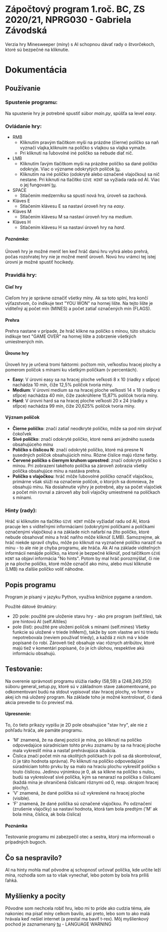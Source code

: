 # Zápočtový program 1.roč. BC, ZS 2020/21, NPRG030 - Gabriela Závodská
Verzia hry Minesweeper (míny) s AI schopnou dávať rady o štvorčekoch, ktoré sú bezpečné na kliknutie.
# Dokumentácia
## Používanie
### Spustenie programu:
Na spustenie hry je potrebné spustiť súbor *main.py*, spúšťa sa level _easy_.

### Ovládanie hry:
- RMB
  * Kliknutím pravým tlačítkom myši na prázdne (čierne) políčko sa naň vyznačí vlajka,kliknuím na políčko s vlajkou sa vlajka vymaže.
  * Pri kliknutí na ľubovolné iné políčko sa nebude diať nič.
- LMB
  * Kliknutím ľavým tlačítkom myši na prázdne políčko sa dané políčko odokryje. Viac o význame odokrytých políčok [tu](https://github.com/GabiZavod/Zapoctak-ZS1BC#v%C3%BDznam-pol%C3%AD%C4%8Dok).
  * Kliknutím na iné políčko (odokryté alebo označené vlajočkou) sa nič nestane. Pri kiknutí na tlačítko `GIVE HINT` sa vyžiada rada od AI. Viac o jej fungovaní [tu](https://github.com/GabiZavod/Zapoctak-ZS1BC#hinty-rady).
- SPACE
  * Stlačením medzerníku sa spustí nová hra, úroveň sa zachová.
- Kláves E
  * Stlačením klávesu E sa nastaví úroveň hry na *easy*.
- Kláves M
  * Stlačením klávesu M sa nastaví úroveň hry na *medium*.
- Kláves H
  * Stlačením klávesu H sa nastaví úroveň hry na *hard*.
##### Poznámka:
Úroveň hry je možné meniť len keď hráč danú hru vyhrá alebo prehrá, počas rozohratej hry nie je možné meniť úroveň. Novú hru vrámci tej istej úrovni je možné spustiť hocikedy.

### Pravidlá hry:
#### Cieľ hry
Cieľom hry je správne označiť všetky míny. Ak sa toto splní, hra končí výťazstvom, čo indikuje text "YOU WON" na hornej lište. Na tejto lište je viditeľný aj počet mín (MINES) a počet zatiaľ označených mín (FLAGS).
#### Prehra
Prehra nastane v prípade, že hráč klikne na políčko s mínou, túto situáciu indikuje text "GAME OVER" na hornej lište a zobrzenie všetkých umiestnených mín.
#### Úrovne hry
Úroveň hry je určená tromi faktormi: počtom mín, veľkosťou hracej plochy a pomerom políčok s mínami ku všetkým políčkam (v percentách).
- **Easy**: V úrovni easy sa na hracej ploche veľkosti 8 x 10 (riadky x stĺpce) nachádza 10 mín, čiže 12,5% políčok tvoria míny.
- **Medium**: V úrovni medium sa na hracej ploche veľkosti 14 x 18 (riadky x stĺpce) nachádza 40 mín, čiže zaokrúhlene 15,87% políčok tvoria míny.
- **Hard**: V úrovni hard sa na hracej ploche veľkosti 20 x 24 (riadky x stĺpce) nachádza 99 mín, čiže 20,625% políčok tvoria míny.
#### Význam políčok
- **Čierne políčko**: značí zatiaľ neodkryté políčko, môže sa pod ním skrývať čokoľvek
- **Sivé políčko**: značí odokryté políčko, ktoré nemá ani jedného suseda obsahujúceho mínu
- **Políčko s číslicou N**: značí odokryté políčko, ktoré má presne N susedných políčok obsahujúcich mínu. Rôzne číslice majú rôzne farby.
- **Červené políčko s čiernym kruhom uprostred**: značí odokryté políčko s mínou. Pri zobrazení takéhoto políčka sa zároveň zobrazia všetky políčka obsahujúce mínu a nastáva prehra.
- **Políčko s vlajočkou**: hráč môže ľubovolné políčko označiť vlajočkou, primárne však slúži na označenie políčok, o ktorých sa domnieva, že obsahujú mínu. Na dosiahnutie výhry je potrebné, aby sa počet vlajočiek a počet mín rovnal a zároveň aby boli vlajočky umiestnené na políčkach s mínami.

### Hinty (rady):
Hráč si kliknutím na tlačítko `GIVE HINT` môže vyžiadať radu od AI, ktorá pracuje len s viditeľnými informáciami (odokrytými políčkami a políčkami označenými vlajočkou) a na základe nich nafarbí na žlto políčko, ktoré nebude obsahovať mínu a hráč naňho môže kliknúť (LMB). Samozrejme, ak hráč niekde spravil chybu, môže po kliknutí na vyznačené políčko naraziť na mínu - to ale nie je chyba programu, ale hráča. Ak AI na základe viditeľných informácií nenájde políčko, na ktoré je bezpečné kliknúť, pod talčítkom `GIVE HINT` sa objaví informácia "No hints". Potom by mal hráč porozmýšlať, či nie je na ploche políčko, ktoré môže označiť ako mínu, alebo musí kliknutie (LMB) na ďalšie políčko voliť náhodne.

## Popis programu
Program je písaný v jazyku Python, využíva knižnice pygame a random. 

Použité dátové štruktúry:
* 2D pole: použité pre uloženie stavu hry - ako pre program (self.tiles), tak pre hintovú AI (self.AItiles)
* pole (list): použité pre uloženi políčok s mínami (self.mines)
Všetky funkcie sú uložené v triede InMem(), takže by som vlastne ani tú triedu nepotrebovala (neviem používať triedy), a každá z nich má v kóde popísané čo robí. Zároveň tiež obsahuje viac rôznych atribútov, ktoré majú tiež v komentári popísané, čo je ich úlohou, respektíve akú informáciu obsahujú.

## Testovanie:
Na overenie správnosti programu slúžia riadky (58,59) a (248,249,250) súboru general_setup.py, ktoré sú v základnom stave zakomentované, po odkomentovaní budú na stdout vypisovať stav hracej plochy, vo forme v akej ich má uložený program. Na základe toho je možné kontrolovať, či daná akcia prevedie to čo previesť má.
#### Upresnenie:
To, čo tieto príkazy vypíšu je 2D pole obsahujúce "stav hry", ale nie z pohľadu hráča, ale pamäte programu.
* 'M' znamená, že na danej pozícii je mína, po kliknutí na políčko odpovedajúce súradniciam tohto prvku zoznamu by sa na hracej ploche mala vykresliť mína a nastať prehrávajúca situácia.
* Číslica značí počet mín na okolitých políčkach (v poli sa dá skontrolovať, či je táto hodnota správna). Po kliknutí na políčko odpovedajúce súradniciam tohto prvku by sa malo na hraciu plochu vykresliť políčko s touto číslicou. Jedinou výnimkou je 0, ak sa klikne na políčko s nulou, budú sa vykreslovať sivé políčka, kým sa nenarazí na políčka s číslicami (každá mína je ohraničená číslicami rôznymi od 0, resp. okrajom hracej plochy).
* 'V' znamená, že dané políčka sú už vykreslené na hracej ploche (visible).
* 'F' znamená, že dané políčka sú označené vlajočkou. Po odznačení (zrušenie vlajočky) sa nastaví hodnota, ktorá tam bola predtým ('M' ak bola mína, číslica, ak bola číslica)
#### Poznámka
Testovanie programu mi zabezpečil otec a sestra, ktorý ma informovali o prípadných bugoch.

## Čo sa nespravilo?
AI na hinty mohla mať pôvodne aj schopnosť určovať políčka, kde určite leží mína, rozhodla som sa to však vynechať, lebo potom by bola hra príliš ľahká.

## Myšlienky a pocity
Pôvodne som nechcela robiť hru, lebo mi to príde ako cudzia téma, ale nakoniec ma písať míny celkom bavilo, asi preto, lebo som to ako malá hrávala keď nešiel internet (a prestal ma baviť t-rex). Môj myšlienkový pochod je zaznamenaný [tu](https://github.com/GabiZavod/Zapoctak-ZS1BC/blob/main/wtf%20shoud%20i%20do.txt) - LANGUAGE WARNING
